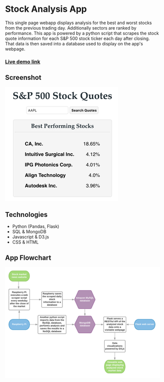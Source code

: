 # Stock Analysis App
This single page webapp displays analysis for the best and worst stocks from the previous trading day. Additionally sectors are ranked by performance. This app is powered by a python script that scrapes the stock quote information for each S&amp;P 500 stock ticker each day after closing. That data is then saved into a database used to display on the app's webpage.

### [Live demo link](http://sp500-stock-quote-app.herokuapp.com/ "Stock Analysis App's Homepage")
## Screenshot
<img src="https://github.com/MikeStrenk/SP500-Stock-Quote-App/blob/master/images/homepage_screenshot.png?raw=true" width="367" height="370" title="Homepage Screenshot">

## Technologies
- Python (Pandas, Flask)
- SQL & MongoDB
- Javascript & D3.js
- CSS & HTML

## App Flowchart
![App Flowchart](images/stock_app_workflow.png)
